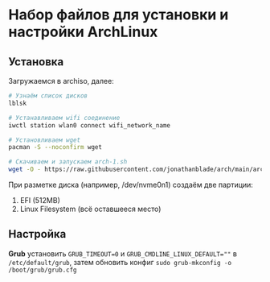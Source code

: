 # Набор файлов для установки и настройки ArchLinux

## Установка

Загружаемся в archiso, далее:

```bash
# Узнаём список дисков
lblsk

# Устанавливаем wifi соединение
iwctl station wlan0 connect wifi_network_name

# Установливаем wget
pacman -S --noconfirm wget

# Скачиваем и запускаем arch-1.sh
wget -O - https://raw.githubusercontent.com/jonathanblade/arch/main/arch-1.sh disk_name | sh
```
При разметке диска (например, /dev/nvme0n1) создаём две партиции:
1. EFI (512MB)
2. Linux Filesystem (всё оставшееся место)

## Настройка

**Grub** установить `GRUB_TIMEOUT=0` и `GRUB_CMDLINE_LINUX_DEFAULT=""` в `/etc/default/grub`, затем обновить конфиг `sudo grub-mkconfig -o /boot/grub/grub.cfg`
